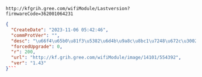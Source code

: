 `http://kfgrih.gree.com/wifiModule/Lastversion?firmwareCode=362001064231`

```json
{
  "CreateDate": "2023-11-06 05:42:46",
  "commProtVer": "",
  "desc": "\u66f4\u65b0\u81f3\u5382\u6d4b\u9a8c\u8bc1\u7248\u672c\u3002\u8d1f\u8d23\u4eba\uff1a\u5f20\u79c0\u5f64",
  "forcedUpgrade": 0,
  "r": 200,
  "url": "http://kf.grih.gree.com/wifiModule/image/14101/554392",
  "ver": "1.43"
}```